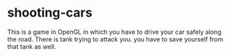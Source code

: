 # shooting-cars
This is a game in OpenGL in which you have to drive your car safely along the road. There is tank trying to attack you. you have to save yourself from that tank as well.
